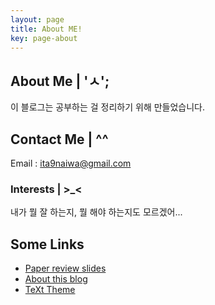 ```yaml
---
layout: page
title: About ME!
key: page-about
---
```

## About Me | 'ㅅ';

이 블로그는 공부하는 걸 정리하기 위해 만들었습니다.


## Contact Me | ^^
Email : ita9naiwa@gmail.com



### Interests | >_<
내가 뭘 잘 하는지, 뭘 해야 하는지도 모르겠어...

<!--more-->
## Some Links
- [Paper review slides](https://www.slideshare.net/ita9naiwa)
- [About this blog](/blog/2015/10/14/about-this-blog.html)
- [TeXt Theme](https://github.com/kitian616/jekyll-TeXt-theme)
